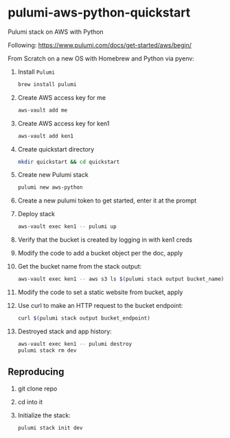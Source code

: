# pulumi-aws-python-quickstart

Pulumi stack on AWS with Python

Following: https://www.pulumi.com/docs/get-started/aws/begin/

From Scratch on a new OS with Homebrew and Python via pyenv:

1. Install `Pulumi`

    ```bash
    brew install pulumi
    ````

2. Create AWS access key for me

    ```bash
    aws-vault add me
    ````

3. Create AWS access key for ken1

    ```bash
    aws-vault add ken1
    ````

4. Create quickstart directory

    ```bash
    mkdir quickstart && cd quickstart
    ````

5. Create new Pulumi stack

    ```bash
    pulumi new aws-python
    ```
    
6. Create a new pulumi token to get started, enter it at the prompt

7. Deploy stack

    ```bash
    aws-vault exec ken1 -- pulumi up
    ```

8. Verify that the bucket is created by logging in with ken1 creds

9. Modify the code to add a bucket object per the doc, apply

10. Get the bucket name from the stack output:

    ```bash
    aws-vault exec ken1 -- aws s3 ls $(pulumi stack output bucket_name)
    ```

11. Modify the code to set a static website from bucket, apply

12. Use curl to make an HTTP request to the bucket endpoint:
    
    ```bash
    curl $(pulumi stack output bucket_endpoint)
    ```

13. Destroyed stack and app history:
    
    ```bash
    aws-vault exec ken1 -- pulumi destroy
    pulumi stack rm dev
    ```

## Reproducing

1. git clone repo
2. cd into it
3. Initialize the stack:
    
    ```bash
    pulumi stack init dev
    ```